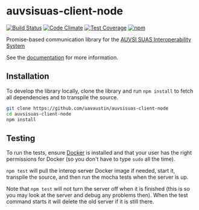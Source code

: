 # auvsisuas-client-node

[![Build Status](
    https://travis-ci.org/uavaustin/auvsisuas-client-node.svg?branch=master)](
    https://travis-ci.org/uavaustin/auvsisuas-client-node)
[![Code Climate](
    https://codeclimate.com/github/uavaustin/auvsisuas-client-node/badges/gpa.svg)](
    https://codeclimate.com/github/uavaustin/auvsisuas-client-node)
[![Test Coverage](
    https://codeclimate.com/github/uavaustin/auvsisuas-client-node/badges/coverage.svg)](
    https://codeclimate.com/github/uavaustin/auvsisuas-client-node/coverage)
[![npm](
    https://img.shields.io/npm/v/auvsisuas-client.svg)](
    https://www.npmjs.com/package/auvsisuas-client)

Promise-based communication library for the
[AUVSI SUAS Interoperability System](
http://auvsi-suas-competition-interoperability-system.readthedocs.io)

See the [documentation](https://uavaustin.github.io/auvsisuas-client-node/) for
more information.

## Installation

To develop the library locally, clone the library and run `npm install` to
fetch all dependencies and to transpile the source.

```sh
git clone https://github.com/uavaustin/auvsisuas-client-node
cd auvsisuas-client-node
npm install
```

## Testing

To run the tests, ensure [Docker](https://docs.docker.com/engine/installation/)
is installed and that your user has the right permissions for Docker (so you
don't have to type `sudo` all the time).

`npm test` will pull the interop server Docker image if needed, start it,
transpile the source, and then run the mocha tests when the server is up.

Note that `npm test` will not turn the server off when it is finished (this is
so you may look at the server and debug any problems then). When the test
command starts it will delete the old server if it is still there.

